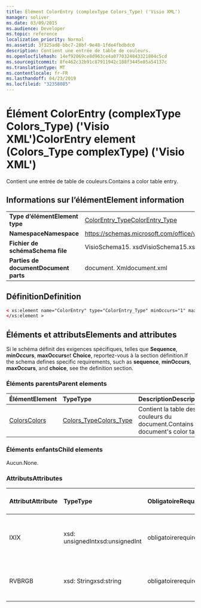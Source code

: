 ```yaml
---
title: Élément ColorEntry (complexType Colors_Type) ('Visio XML')
manager: soliver
ms.date: 03/09/2015
ms.audience: Developer
ms.topic: reference
localization_priority: Normal
ms.assetid: 3f325ad8-bbc7-28bf-9e48-1fde4fbdbdc0
description: Contient une entrée de table de couleurs.
ms.openlocfilehash: 14ef92069ce8d963ce4a0770324843321804c5cd
ms.sourcegitcommit: 8fe462c32b91c87911942c188f3445e85a54137c
ms.translationtype: MT
ms.contentlocale: fr-FR
ms.lasthandoff: 04/23/2019
ms.locfileid: "32358085"
---
```

# <a name="colorentry-element-colorstype-complextype-visio-xml"></a><span data-ttu-id="a4556-103">Élément ColorEntry (complexType Colors_Type) ('Visio XML')</span><span class="sxs-lookup"><span data-stu-id="a4556-103">ColorEntry element (Colors_Type complexType) ('Visio XML')</span></span>

<span data-ttu-id="a4556-104">Contient une entrée de table de couleurs.</span><span class="sxs-lookup"><span data-stu-id="a4556-104">Contains a color table entry.</span></span>
  
## <a name="element-information"></a><span data-ttu-id="a4556-105">Informations sur l’élément</span><span class="sxs-lookup"><span data-stu-id="a4556-105">Element information</span></span>

|||
|:-----|:-----|
|<span data-ttu-id="a4556-106">**Type d’élément**</span><span class="sxs-lookup"><span data-stu-id="a4556-106">**Element type**</span></span> <br/> |[<span data-ttu-id="a4556-107">ColorEntry_Type</span><span class="sxs-lookup"><span data-stu-id="a4556-107">ColorEntry_Type</span></span>](colorentry_type-complextypevisio-xml.md) <br/> |
|<span data-ttu-id="a4556-108">**Namespace**</span><span class="sxs-lookup"><span data-stu-id="a4556-108">**Namespace**</span></span> <br/> |https://schemas.microsoft.com/office/visio/2012/main  <br/> |
|<span data-ttu-id="a4556-109">**Fichier de schéma**</span><span class="sxs-lookup"><span data-stu-id="a4556-109">**Schema file**</span></span> <br/> |<span data-ttu-id="a4556-110">VisioSchema15. xsd</span><span class="sxs-lookup"><span data-stu-id="a4556-110">VisioSchema15.xsd</span></span>  <br/> |
|<span data-ttu-id="a4556-111">**Parties de document**</span><span class="sxs-lookup"><span data-stu-id="a4556-111">**Document parts**</span></span> <br/> |<span data-ttu-id="a4556-112">document. Xml</span><span class="sxs-lookup"><span data-stu-id="a4556-112">document.xml</span></span>  <br/> |
   
## <a name="definition"></a><span data-ttu-id="a4556-113">Définition</span><span class="sxs-lookup"><span data-stu-id="a4556-113">Definition</span></span>

```XML
< xs:element name="ColorEntry" type="ColorEntry_Type" minOccurs="1" maxOccurs="unbounded" >
</xs:element >
```

## <a name="elements-and-attributes"></a><span data-ttu-id="a4556-114">Éléments et attributs</span><span class="sxs-lookup"><span data-stu-id="a4556-114">Elements and attributes</span></span>

<span data-ttu-id="a4556-115">Si le schéma définit des exigences spécifiques, telles que **Sequence**, **minOccurs**, **maxOccurs**et **Choice**, reportez-vous à la section définition.</span><span class="sxs-lookup"><span data-stu-id="a4556-115">If the schema defines specific requirements, such as **sequence**, **minOccurs**, **maxOccurs**, and **choice**, see the definition section.</span></span> 
  
### <a name="parent-elements"></a><span data-ttu-id="a4556-116">Éléments parents</span><span class="sxs-lookup"><span data-stu-id="a4556-116">Parent elements</span></span>

|<span data-ttu-id="a4556-117">**Élément**</span><span class="sxs-lookup"><span data-stu-id="a4556-117">**Element**</span></span>|<span data-ttu-id="a4556-118">**Type**</span><span class="sxs-lookup"><span data-stu-id="a4556-118">**Type**</span></span>|<span data-ttu-id="a4556-119">**Description**</span><span class="sxs-lookup"><span data-stu-id="a4556-119">**Description**</span></span>|
|:-----|:-----|:-----|
|[<span data-ttu-id="a4556-120">Colors</span><span class="sxs-lookup"><span data-stu-id="a4556-120">Colors</span></span>](colors-element-visiodocument_type-complextypevisio-xml.md) <br/> |[<span data-ttu-id="a4556-121">Colors_Type</span><span class="sxs-lookup"><span data-stu-id="a4556-121">Colors_Type</span></span>](colors_type-complextypevisio-xml.md) <br/> |<span data-ttu-id="a4556-122">Contient la table des couleurs du document.</span><span class="sxs-lookup"><span data-stu-id="a4556-122">Contains the document's color table.</span></span>  <br/> |
   
### <a name="child-elements"></a><span data-ttu-id="a4556-123">Éléments enfants</span><span class="sxs-lookup"><span data-stu-id="a4556-123">Child elements</span></span>

<span data-ttu-id="a4556-124">Aucun.</span><span class="sxs-lookup"><span data-stu-id="a4556-124">None.</span></span>
  
### <a name="attributes"></a><span data-ttu-id="a4556-125">Attributs</span><span class="sxs-lookup"><span data-stu-id="a4556-125">Attributes</span></span>

|<span data-ttu-id="a4556-126">**Attribut**</span><span class="sxs-lookup"><span data-stu-id="a4556-126">**Attribute**</span></span>|<span data-ttu-id="a4556-127">**Type**</span><span class="sxs-lookup"><span data-stu-id="a4556-127">**Type**</span></span>|<span data-ttu-id="a4556-128">**Obligatoire**</span><span class="sxs-lookup"><span data-stu-id="a4556-128">**Required**</span></span>|<span data-ttu-id="a4556-129">**Description**</span><span class="sxs-lookup"><span data-stu-id="a4556-129">**Description**</span></span>|<span data-ttu-id="a4556-130">**Valeurs possibles**</span><span class="sxs-lookup"><span data-stu-id="a4556-130">**Possible values**</span></span>|
|:-----|:-----|:-----|:-----|:-----|
|<span data-ttu-id="a4556-131">IX</span><span class="sxs-lookup"><span data-stu-id="a4556-131">IX</span></span>  <br/> |<span data-ttu-id="a4556-132">xsd: unsignedInt</span><span class="sxs-lookup"><span data-stu-id="a4556-132">xsd:unsignedInt</span></span>  <br/> |<span data-ttu-id="a4556-133">obligatoire</span><span class="sxs-lookup"><span data-stu-id="a4556-133">required</span></span>  <br/> |<span data-ttu-id="a4556-134">Index de base zéro de l'élément au sein de son élément parent.</span><span class="sxs-lookup"><span data-stu-id="a4556-134">The zero-based index of the element within its parent element.</span></span>  <br/> |<span data-ttu-id="a4556-135">Valeurs du type xsd: unsignedInt.</span><span class="sxs-lookup"><span data-stu-id="a4556-135">Values of the xsd:unsignedInt type.</span></span>  <br/> |
|<span data-ttu-id="a4556-136">RVB</span><span class="sxs-lookup"><span data-stu-id="a4556-136">RGB</span></span>  <br/> |<span data-ttu-id="a4556-137">xsd: String</span><span class="sxs-lookup"><span data-stu-id="a4556-137">xsd:string</span></span>  <br/> |<span data-ttu-id="a4556-138">obligatoire</span><span class="sxs-lookup"><span data-stu-id="a4556-138">required</span></span>  <br/> |<span data-ttu-id="a4556-139">Valeur hexadécimale de l'entrée de la table des couleurs.</span><span class="sxs-lookup"><span data-stu-id="a4556-139">The hexadecimal value of the color table entry.</span></span>  <br/> |<span data-ttu-id="a4556-140">Valeurs du type xsd: String.</span><span class="sxs-lookup"><span data-stu-id="a4556-140">Values of the xsd:string type.</span></span>  <br/> |
   

